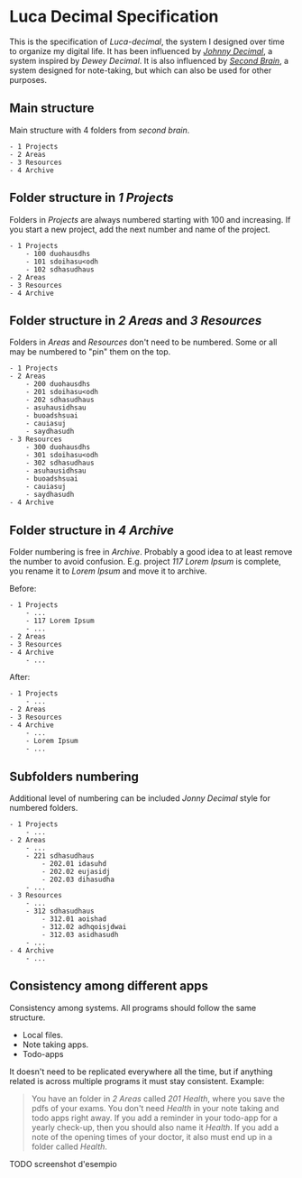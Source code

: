 # Luca Decimal Specification

This is the specification of *Luca-decimal*, the system I designed over time to organize my digital life.
It has been influenced by [*Johnny Decimal*](https://johnnydecimal.com/), a system inspired by *Dewey Decimal*.
It is also influenced by [*Second Brain*](https://www.buildingasecondbrain.com/), a system designed for note-taking, but which can also be used for other purposes.

## Main structure

Main structure with 4 folders from *second brain*.
```
- 1 Projects
- 2 Areas
- 3 Resources
- 4 Archive
```

## Folder structure in *1 Projects*

Folders in *Projects* are always numbered starting with 100 and increasing.
If you start a new project, add the next number and name of the project.
```
- 1 Projects
    - 100 duohausdhs
    - 101 sdoihasu<odh
    - 102 sdhasudhaus
- 2 Areas
- 3 Resources
- 4 Archive
```

## Folder structure in *2 Areas* and *3 Resources*

Folders in *Areas* and *Resources* don't need to be numbered.
Some or all may be numbered to "pin" them on the top.
```
- 1 Projects
- 2 Areas
    - 200 duohausdhs
    - 201 sdoihasu<odh
    - 202 sdhasudhaus
    - asuhausidhsau
    - buoadshsuai
    - cauiasuj
    - saydhasudh
- 3 Resources
    - 300 duohausdhs
    - 301 sdoihasu<odh
    - 302 sdhasudhaus
    - asuhausidhsau
    - buoadshsuai
    - cauiasuj
    - saydhasudh
- 4 Archive
```

## Folder structure in *4 Archive*

Folder numbering is free in *Archive*.
Probably a good idea to at least remove the number to avoid confusion.
E.g. project *117 Lorem Ipsum* is complete, you rename it to *Lorem Ipsum* and move it  to archive.

Before:
```
- 1 Projects
    - ...
    - 117 Lorem Ipsum
    - ...
- 2 Areas
- 3 Resources
- 4 Archive
    - ...
```

After:
```
- 1 Projects
    - ...
- 2 Areas
- 3 Resources
- 4 Archive
    - ...
    - Lorem Ipsum
    - ...
```

## Subfolders numbering

Additional level of numbering can be included *Jonny Decimal* style for numbered folders.
```
- 1 Projects
    - ...
- 2 Areas
    - ...
    - 221 sdhasudhaus
        - 202.01 idasuhd
        - 202.02 eujasidj
        - 202.03 dihasudha
    - ...
- 3 Resources
    - ...
    - 312 sdhasudhaus
        - 312.01 aoishad
        - 312.02 adhqoisjdwai
        - 312.03 asidhasudh
    - ...
- 4 Archive
    - ...
```

## Consistency among different apps

Consistency among systems.
All programs should follow the same structure.
- Local files.
- Note taking apps.
- Todo-apps

It doesn't need to be replicated everywhere all the time, but if anything related is across multiple programs it must stay consistent.
Example:
> You have an folder in *2 Areas* called *201 Health*, where you save the pdfs of your exams.
> You don't need *Health* in your note taking and todo apps right away.
> If you add a reminder in your todo-app for a yearly check-up, then you should also name it *Health*.
> If you add a note of the opening times of your doctor, it also must end up in a folder called *Health*.

TODO screenshot d'esempio
